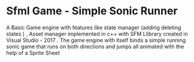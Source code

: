 # Sfml Game - Simple Sonic Runner
 A Basic Game engine with features like state manager (adding deleting states ) , Asset manager implemented in c++ with SFM Llibrary  created in Visual Studio - 2017 . The game engine with itself binds a simple running sonic game that runs on both directions and jumps all animated with the help of a Sprite Sheet
